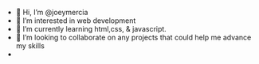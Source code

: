 - 👋 Hi, I’m @joeymercia
- 👀 I’m interested in web development
- 🌱 I’m currently learning html,css, & javascript.
- 💞️ I’m looking to collaborate on any projects that could help me advance my skills
-

<!---
joeymercia/joeymercia is a ✨ special ✨ repository because its `README.md` (this file) appears on your GitHub profile.
You can click the Preview link to take a look at your changes.
--->
